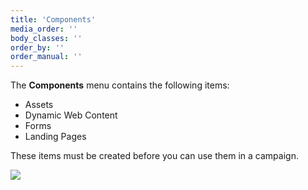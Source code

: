 ```yaml
---
title: 'Components'
media_order: ''
body_classes: ''
order_by: ''
order_manual: ''
---
```


The **Components** menu contains the following items:

* Assets
* Dynamic Web Content
* Forms
* Landing Pages

These items must be created before you can use them in a campaign.

![](media/components-dropdown.jpg)
